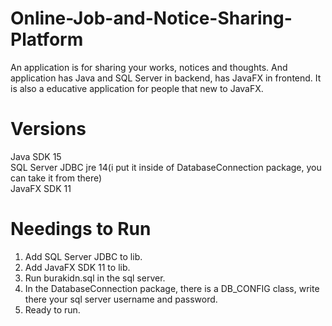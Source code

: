 # Online-Job-and-Notice-Sharing-Platform
An application is for sharing your works, notices and thoughts. And application has Java and SQL Server in backend,  has JavaFX in frontend. It is also a educative application for people that new to JavaFX.

# Versions
Java SDK 15 \
SQL Server JDBC jre 14(i put it inside of DatabaseConnection package, you can take it from there) \
JavaFX SDK 11 

# Needings to Run
1. Add SQL Server JDBC to lib.
2. Add JavaFX SDK 11 to lib.
3. Run burakidn.sql in the sql server.
4. In the DatabaseConnection package, there is a DB_CONFIG class, write there your sql server username and password.
5. Ready to run.
